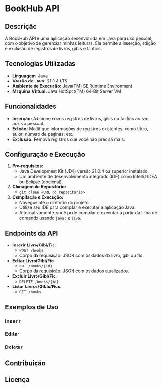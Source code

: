 # BookHub API

## Descrição

A BookHub API é uma aplicação desenvolvida em Java para uso pessoal, com o objetivo de gerenciar minhas leituras. Ela permite a inserção, edição e exclusão de registros de livros, gibis e fanfics.

## Tecnologias Utilizadas

* **Linguagem:** Java
* **Versão do Java:** 21.0.4 LTS
* **Ambiente de Execução:** Java(TM) SE Runtime Environment
* **Máquina Virtual:** Java HotSpot(TM) 64-Bit Server VM

## Funcionalidades

* **Inserção:** Adicione novos registros de livros, gibis ou fanfics ao seu acervo pessoal.
* **Edição:** Modifique informações de registros existentes, como título, autor, número de páginas, etc.
* **Exclusão:** Remova registros que você não precisa mais.

## Configuração e Execução

1.  **Pré-requisitos:**
    * Java Development Kit (JDK) versão 21.0.4 ou superior instalado.
    * Um ambiente de desenvolvimento integrado (IDE) como IntelliJ IDEA ou Eclipse (opcional).
2.  **Clonagem do Repositório:**
    * `git clone <URL do repositório>`
3.  **Compilação e Execução:**
    * Navegue até o diretório do projeto.
    * Utilize seu IDE para compilar e executar a aplicação Java.
    * Alternativamente, você pode compilar e executar a partir da linha de comando usando `javac` e `java`.

## Endpoints da API

* **Inserir Livro/Gibi/Fic:**
    * `POST /books`
    * Corpo da requisição: JSON com os dados do livro, gibi ou fic.
* **Editar Livro/Gibi/Fic:**
    * `PUT /books/{id}`
    * Corpo da requisição: JSON com os dados atualizados.
* **Excluir Livro/Gibi/Fic:**
    * `DELETE /books/{id}`
* **Listar Livros/Gibis/Fics:**
    * `GET /books`

## Exemplos de Uso

### Inserir 

### Editar 

### Deletar 

## Contribuição

## Licença 